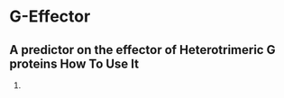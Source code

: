 G-Effector
======================
A predictor on the effector of Heterotrimeric G proteins
How To Use It
----------------------
1.

